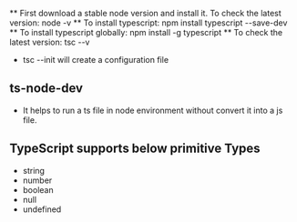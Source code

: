 

** First download a stable node version and install it. To check the latest version: node -v
** To install typescript: npm install typescript --save-dev
** To install typescript globally: npm install -g typescript
** To check the latest version: tsc --v


* tsc --init  will create a configuration file 

## ts-node-dev
* It helps to run a ts file in node environment without convert it into a js file.


## TypeScript supports below primitive Types
* string
* number
* boolean
* null
* undefined
